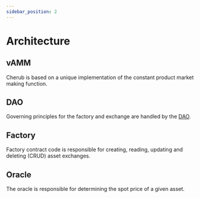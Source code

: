 ```yaml
---
sidebar_position: 2
---
```


# Architecture

## vAMM

Cherub is based on a unique implementation of the constant product market making function.

## DAO

Governing principles for the factory and exchange are handled by the [DAO](/about/terminology.md#dao).

## Factory

Factory contract code is responsible for creating, reading, updating and deleting (CRUD) asset exchanges.

## Oracle

The oracle is responsible for determining the spot price of a given asset.
